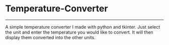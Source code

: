# Temperature-Converter
_______________________
A simple temperature converter I made with python and tkinter.
Just select the unit and enter the temperature you would like to convert. 
It will then display them converted into the other units.

